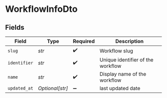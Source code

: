 # WorkflowInfoDto


## Fields

| Field                             | Type                              | Required                          | Description                       |
| --------------------------------- | --------------------------------- | --------------------------------- | --------------------------------- |
| `slug`                            | *str*                             | :heavy_check_mark:                | Workflow slug                     |
| `identifier`                      | *str*                             | :heavy_check_mark:                | Unique identifier of the workflow |
| `name`                            | *str*                             | :heavy_check_mark:                | Display name of the workflow      |
| `updated_at`                      | *Optional[str]*                   | :heavy_minus_sign:                | last updated date                 |
